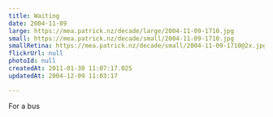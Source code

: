 ```yaml
---
title: Waiting
date: 2004-11-09
large: https://mea.patrick.nz/decade/large/2004-11-09-1710.jpg
small: https://mea.patrick.nz/decade/small/2004-11-09-1710.jpg
smallRetina: https://mea.patrick.nz/decade/small/2004-11-09-1710@2x.jpg
flickrUrl: null
photoId: null
createdAt: 2011-01-30 11:07:17.025
updatedAt: 2004-12-09 11:03:17

---
```

For a bus
